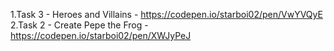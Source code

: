 1.Task 3 - Heroes and Villains - https://codepen.io/starboi02/pen/VwYVQyE
2.Task 2 - Create Pepe the Frog - https://codepen.io/starboi02/pen/XWJyPeJ
